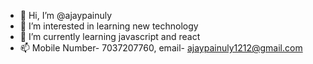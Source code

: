 - 👋 Hi, I’m @ajaypainuly
- 👀 I’m interested in learning new technology
- 🌱 I’m currently learning javascript and react
- 📫 Mobile Number- 7037207760, email- ajaypainuly1212@gmail.com

<!---
ajaypainuly/ajaypainuly is a ✨ special ✨ repository because its `README.md` (this file) appears on your GitHub profile.
You can click the Preview link to take a look at your changes.
--->
